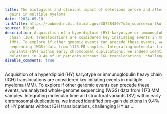 ```yaml
---
title: The biological and clinical impact of deletions before and after large chromosomal
  gains in multiple myeloma
date: '2024-05-10'
linkTitle: https://pubmed.ncbi.nlm.nih.gov/38728430/?utm_source=curl&utm_medium=rss&utm_campaign=journals&utm_content=7603509&fc=None&ff=20240511181524&v=2.18.0.post9+e462414
source: Blood
description: Acquisition of a hyperdiploid (HY) karyotype or immunoglobulin heavy
  chain (IGH) translocations are considered key initiating events in multiple myeloma
  (MM). To explore if other genomic events can precede these events, we analyzed whole-genome
  sequencing (WGS) data from 1173 MM samples. Integrating molecular time and structural
  variants (SV) within early chromosomal duplications, we indeed identified pre-gain
  deletions in 9.4% of HY patients without IGH translocations, challenging HY as ...
disable_comments: true
---
```

Acquisition of a hyperdiploid (HY) karyotype or immunoglobulin heavy chain (IGH) translocations are considered key initiating events in multiple myeloma (MM). To explore if other genomic events can precede these events, we analyzed whole-genome sequencing (WGS) data from 1173 MM samples. Integrating molecular time and structural variants (SV) within early chromosomal duplications, we indeed identified pre-gain deletions in 9.4% of HY patients without IGH translocations, challenging HY as ...